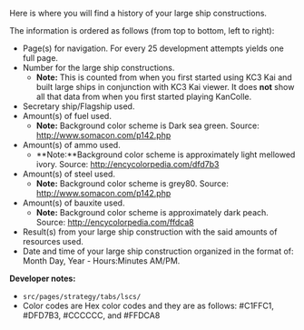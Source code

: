 Here is where you will find a history of your large ship constructions.

The information is ordered as follows (from top to bottom, left to right):

-   Page(s) for navigation. For every 25 development attempts yields one full page.
-   Number for the large ship constructions. 
    - **Note:** This is counted from when you first started using KC3 Kai and built large ships in conjunction with KC3 Kai viewer. It does **not** show all that data from when you first started playing KanColle.
-   Secretary ship/Flagship used.
-   Amount(s) of fuel used.
    - **Note:** Background color scheme is Dark sea green. Source: <http://www.somacon.com/p142.php>
-   Amount(s) of ammo used.
    - **Note:**Background color scheme is approximately light mellowed ivory. Source: <http://encycolorpedia.com/dfd7b3>
-   Amount(s) of steel used.
    - **Note:** Background color scheme is grey80. Source:
    <http://www.somacon.com/p142.php>
-   Amount(s) of bauxite used.
    - **Note:** Background color scheme is approximately dark peach. Source: <http://encycolorpedia.com/ffdca8>
-   Result(s) from your large ship construction with the said amounts of resources used.
-   Date and time of your large ship construction organized in the format of: Month Day, Year - Hours:Minutes AM/PM.

**Developer notes:**

-   `src/pages/strategy/tabs/lscs/`
-   Color codes are Hex color codes and they are as follows: \#C1FFC1, \#DFD7B3, \#CCCCCC, and \#FFDCA8

